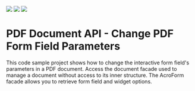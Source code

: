 <!-- default badges list -->
![](https://img.shields.io/endpoint?url=https://codecentral.devexpress.com/api/v1/VersionRange/350332105/23.2.2%2B)
[![](https://img.shields.io/badge/Open_in_DevExpress_Support_Center-FF7200?style=flat-square&logo=DevExpress&logoColor=white)](https://supportcenter.devexpress.com/ticket/details/T984146)
[![](https://img.shields.io/badge/📖_How_to_use_DevExpress_Examples-e9f6fc?style=flat-square)](https://docs.devexpress.com/GeneralInformation/403183)
<!-- default badges end -->
# PDF Document API - Change PDF Form Field Parameters

This code sample project shows how to change the interactive form field's parameters in a PDF document. Access the document facade used to manage a document without access to its inner structure. The AcroForm facade allows you to retrieve form field and widget options.
